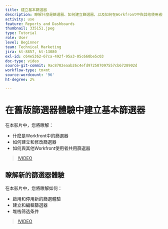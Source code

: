 ```yaml
---
title: 建立基本篩選器
description: 瞭解什麼是篩選器、如何建立篩選器，以及如何在Workfront中與其他使用者共用篩選器。 也學習使用新的篩選體驗。
activity: use
feature: Reports and Dashboards
thumbnail: 335151.jpeg
type: Tutorial
role: User
level: Beginner
team: Technical Marketing
jira: kt-8857, kt-13080
exl-id: c64e5362-67ca-492f-95a3-05c660be5c03
doc-type: video
source-git-commit: 9ac8702eaab26c4efd972507097557cb6728902d
workflow-type: tm+mt
source-wordcount: '96'
ht-degree: 2%

---
```


# 在舊版篩選器體驗中建立基本篩選器

在本影片中，您將瞭解：

* 什麼是Workfront中的篩選器
* 如何建立和修改篩選器
* 如何與其他Workfront使用者共用篩選器

>[!VIDEO](https://video.tv.adobe.com/v/335151/?quality=12&learn=on)

## 瞭解新的篩選器體驗

在本影片中，您將瞭解如何：

* 啟用和停用新的篩選體驗
* 建立和編輯篩選器
* 堆栈筛选条件

>[!VIDEO](https://video.tv.adobe.com/v/3419558/?quality=12&learn=on)
